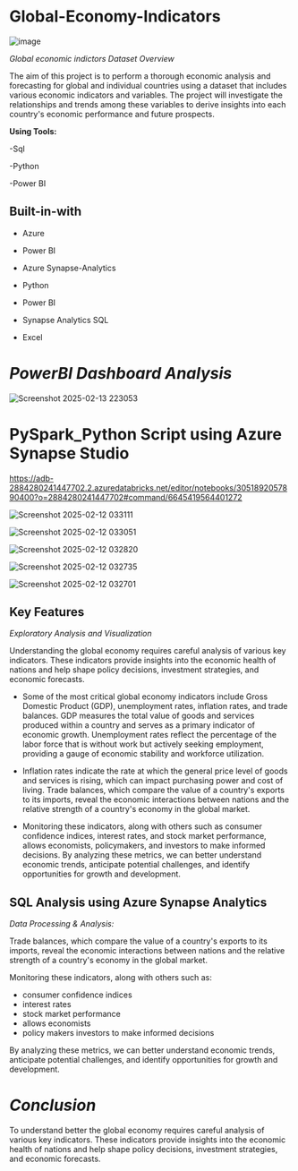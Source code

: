 # Global-Economy-Indicators

![image](https://github.com/user-attachments/assets/c75cd0aa-6948-4247-8d0d-68b623b14a64)

 *Global economic indictors* 
*Dataset Overview*

The aim of this project is to perform a thorough economic analysis and forecasting for global and individual countries using a dataset that includes various economic indicators and variables. The project will investigate the relationships and trends among these variables to derive insights into each country's economic performance and future prospects. 



**Using Tools:**

-Sql

-Python

-Power BI    


## Built-in-with

* Azure

* Power BI

* Azure Synapse-Analytics

* Python

* Power BI

* Synapse Analytics SQL

* Excel


# *PowerBI Dashboard Analysis* 

![Screenshot 2025-02-13 223053](https://github.com/user-attachments/assets/393691a7-ab2f-4110-aa26-a0dc8068ad7a)


# PySpark_Python Script using Azure Synapse Studio # 

https://adb-2884280241447702.2.azuredatabricks.net/editor/notebooks/3051892057890400?o=2884280241447702#command/6645419564401272 


![Screenshot 2025-02-12 033111](https://github.com/user-attachments/assets/7e1b8b7c-7a38-4627-b7e5-0028ac5a4143)


![Screenshot 2025-02-12 033051](https://github.com/user-attachments/assets/2366a2b3-39c8-4026-8c06-cb45db3fae68)

![Screenshot 2025-02-12 032820](https://github.com/user-attachments/assets/c375faf3-9a53-41b7-b6a5-fac262f17419)

![Screenshot 2025-02-12 032735](https://github.com/user-attachments/assets/ee171818-61b8-4bd8-9586-85fc26765694)


![Screenshot 2025-02-12 032701](https://github.com/user-attachments/assets/6baaae24-c797-4f6f-bad0-9fd4f1d6ac94)



## Key Features 
*Exploratory Analysis and Visualization* 

Understanding the global economy requires careful analysis of various key indicators. These indicators provide insights into the economic health of nations and help shape policy decisions, investment strategies, and economic forecasts.

*	Some of the most critical global economy indicators include Gross Domestic Product (GDP), unemployment rates, inflation rates, and trade balances. GDP measures the total value of goods and services produced within a country and serves as a primary indicator of economic growth. Unemployment rates reflect the percentage of the labor force that is without work but actively seeking employment, providing a gauge of economic stability and workforce utilization.

*	Inflation rates indicate the rate at which the general price level of goods and services is rising, which can impact purchasing power and cost of living. Trade balances, which compare the value of a country's exports to its imports, reveal the economic interactions between nations and the relative strength of a country's economy in the global market.

*	Monitoring these indicators, along with others such as consumer confidence indices, interest rates, and stock market performance, allows economists, policymakers, and investors to make informed decisions. By analyzing these metrics, we can better understand economic trends, anticipate potential challenges, and identify opportunities for growth and development.


## SQL Analysis using Azure Synapse Analytics
*Data Processing & Analysis:*  


Trade balances, which compare the value of a country's exports to its imports, reveal the economic interactions between nations and the relative strength of a country's economy in the global market.

Monitoring these indicators, along with others such as:

* consumer confidence indices
* interest rates
* stock market performance
* allows economists
* policy makers investors to make informed decisions
     
        
 By analyzing these metrics, we can better understand economic trends, anticipate potential challenges, and identify opportunities for growth and development. 


 # *Conclusion* 

 To understand better the global economy requires careful analysis of various key indicators. These indicators provide insights into the economic health of nations and help shape policy decisions, investment strategies, and economic forecasts. 






 
